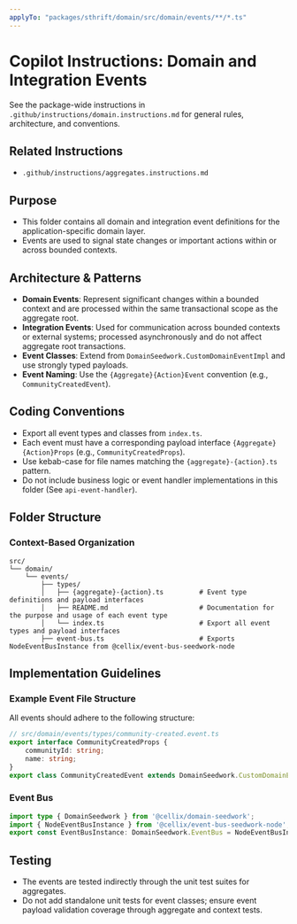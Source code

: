 ```yaml
---
applyTo: "packages/sthrift/domain/src/domain/events/**/*.ts"
---
```


# Copilot Instructions: Domain and Integration Events

See the package-wide instructions in `.github/instructions/domain.instructions.md` for general rules, architecture, and conventions.

## Related Instructions
- `.github/instructions/aggregates.instructions.md`

## Purpose
- This folder contains all domain and integration event definitions for the application-specific domain layer.
- Events are used to signal state changes or important actions within or across bounded contexts.

## Architecture & Patterns
- **Domain Events**: Represent significant changes within a bounded context and are processed within the same transactional scope as the aggregate root.
- **Integration Events**: Used for communication across bounded contexts or external systems; processed asynchronously and do not affect aggregate root transactions.
- **Event Classes**: Extend from `DomainSeedwork.CustomDomainEventImpl` and use strongly typed payloads.
- **Event Naming**: Use the `{Aggregate}{Action}Event` convention (e.g., `CommunityCreatedEvent`).

## Coding Conventions
- Export all event types and classes from `index.ts`.
- Each event must have a corresponding payload interface `{Aggregate}{Action}Props` (e.g., `CommunityCreatedProps`).
- Use kebab-case for file names matching the `{aggregate}-{action}.ts` pattern.
- Do not include business logic or event handler implementations in this folder (See `api-event-handler`).

## Folder Structure

### Context-Based Organization
```
src/
└── domain/
    └── events/
        ├── types/
        │   ├── {aggregate}-{action}.ts         # Event type definitions and payload interfaces
        │   ├── README.md                       # Documentation for the purpose and usage of each event type
        │   └── index.ts                        # Export all event types and payload interfaces
        ├── event-bus.ts                        # Exports NodeEventBusInstance from @cellix/event-bus-seedwork-node
```

## Implementation Guidelines

### Example Event File Structure
All events should adhere to the following structure:
```typescript
// src/domain/events/types/community-created.event.ts
export interface CommunityCreatedProps {
    communityId: string;
    name: string;
}
export class CommunityCreatedEvent extends DomainSeedwork.CustomDomainEventImpl<CommunityCreatedProps> {}
```

### Event Bus
```typescript
import type { DomainSeedwork } from '@cellix/domain-seedwork';
import { NodeEventBusInstance } from '@cellix/event-bus-seedwork-node';
export const EventBusInstance: DomainSeedwork.EventBus = NodeEventBusInstance;
```

## Testing
- The events are tested indirectly through the unit test suites for aggregates.
- Do not add standalone unit tests for event classes; ensure event payload validation coverage through aggregate and context tests.